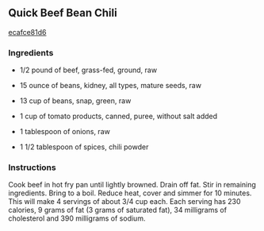 ## Quick Beef Bean Chili

[ecafce81d6](https://recipeland.com/recipe/v/quick-beef-bean-chili-1946)

### Ingredients

 - 1/2 pound of beef, grass-fed, ground, raw

 - 15 ounce of beans, kidney, all types, mature seeds, raw

 - 13 cup of beans, snap, green, raw

 - 1 cup of tomato products, canned, puree, without salt added

 - 1 tablespoon of onions, raw

 - 1 1/2 tablespoon of spices, chili powder

### Instructions

Cook beef in hot fry pan until lightly browned. Drain off fat. Stir in remaining ingredients. Bring to a boil. Reduce heat, cover and simmer for 10 minutes. This will make 4 servings of about 3/4 cup each. Each serving has 230 calories, 9 grams of fat (3 grams of saturated fat), 34 milligrams of cholesterol and 390 milligrams of sodium.
